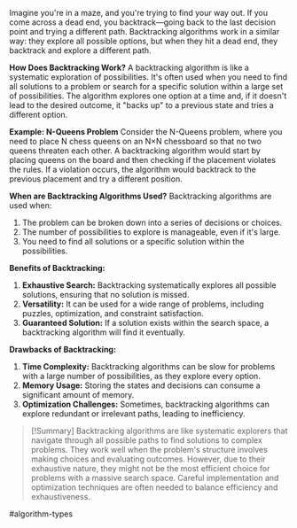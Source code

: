 Imagine you're in a maze, and you're trying to find your way out. If you come across a dead end, you backtrack—going back to the last decision point and trying a different path. Backtracking algorithms work in a similar way: they explore all possible options, but when they hit a dead end, they backtrack and explore a different path.

**How Does Backtracking Work?**
A backtracking algorithm is like a systematic exploration of possibilities. It's often used when you need to find all solutions to a problem or search for a specific solution within a large set of possibilities. The algorithm explores one option at a time and, if it doesn't lead to the desired outcome, it "backs up" to a previous state and tries a different option.

**Example: N-Queens Problem**
Consider the N-Queens problem, where you need to place N chess queens on an N×N chessboard so that no two queens threaten each other. A backtracking algorithm would start by placing queens on the board and then checking if the placement violates the rules. If a violation occurs, the algorithm would backtrack to the previous placement and try a different position.

**When are Backtracking Algorithms Used?**
Backtracking algorithms are used when:
1. The problem can be broken down into a series of decisions or choices.
2. The number of possibilities to explore is manageable, even if it's large.
3. You need to find all solutions or a specific solution within the possibilities.

**Benefits of Backtracking:**
1. **Exhaustive Search:** Backtracking systematically explores all possible solutions, ensuring that no solution is missed.
2. **Versatility:** It can be used for a wide range of problems, including puzzles, optimization, and constraint satisfaction.
3. **Guaranteed Solution:** If a solution exists within the search space, a backtracking algorithm will find it eventually.

**Drawbacks of Backtracking:**
1. **Time Complexity:** Backtracking algorithms can be slow for problems with a large number of possibilities, as they explore every option.
2. **Memory Usage:** Storing the states and decisions can consume a significant amount of memory.
3. **Optimization Challenges:** Sometimes, backtracking algorithms can explore redundant or irrelevant paths, leading to inefficiency.

>[!Summary]
>Backtracking algorithms are like systematic explorers that navigate through all possible paths to find solutions to complex problems. They work well when the problem's structure involves making choices and evaluating outcomes. However, due to their exhaustive nature, they might not be the most efficient choice for problems with a massive search space. Careful implementation and optimization techniques are often needed to balance efficiency and exhaustiveness.

#algorithm-types